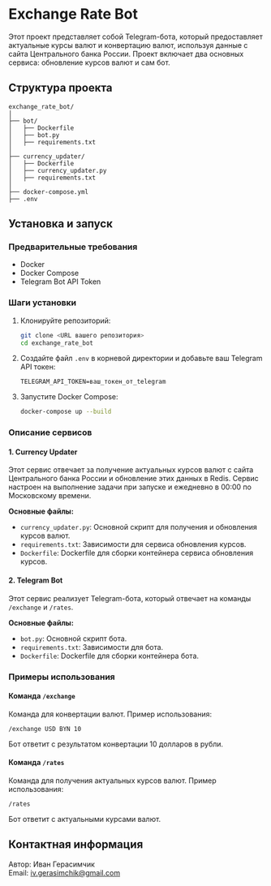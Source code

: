 
# Exchange Rate Bot

Этот проект представляет собой Telegram-бота, который предоставляет актуальные курсы валют и конвертацию валют, используя данные с сайта Центрального банка России. Проект включает два основных сервиса: обновление курсов валют и сам бот.

## Структура проекта

```
exchange_rate_bot/
│
├── bot/
│   ├── Dockerfile
│   ├── bot.py
│   ├── requirements.txt
│
├── currency_updater/
│   ├── Dockerfile
│   ├── currency_updater.py
│   ├── requirements.txt
│
├── docker-compose.yml
├── .env
```

## Установка и запуск

### Предварительные требования

- Docker
- Docker Compose
- Telegram Bot API Token

### Шаги установки

1. Клонируйте репозиторий:

    ```sh
    git clone <URL вашего репозитория>
    cd exchange_rate_bot
    ```

2. Создайте файл `.env` в корневой директории и добавьте ваш Telegram API токен:

    ```plaintext
    TELEGRAM_API_TOKEN=ваш_токен_от_telegram
    ```

3. Запустите Docker Compose:

    ```sh
    docker-compose up --build
    ```

### Описание сервисов

#### 1. Currency Updater

Этот сервис отвечает за получение актуальных курсов валют с сайта Центрального банка России и обновление этих данных в Redis. Сервис настроен на выполнение задачи при запуске и ежедневно в 00:00 по Московскому времени.

**Основные файлы:**

- `currency_updater.py`: Основной скрипт для получения и обновления курсов валют.
- `requirements.txt`: Зависимости для сервиса обновления курсов.
- `Dockerfile`: Dockerfile для сборки контейнера сервиса обновления курсов.

#### 2. Telegram Bot

Этот сервис реализует Telegram-бота, который отвечает на команды `/exchange` и `/rates`.

**Основные файлы:**

- `bot.py`: Основной скрипт бота.
- `requirements.txt`: Зависимости для бота.
- `Dockerfile`: Dockerfile для сборки контейнера бота.

### Примеры использования

#### Команда `/exchange`

Команда для конвертации валют. Пример использования:

```
/exchange USD BYN 10
```

Бот ответит с результатом конвертации 10 долларов в рубли.

#### Команда `/rates`

Команда для получения актуальных курсов валют. Пример использования:

```
/rates
```

Бот ответит с актуальными курсами валют.

## Контактная информация

Автор: Иван Герасимчик  
Email: iv.gerasimchik@gmail.com
